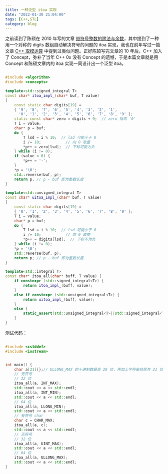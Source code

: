 ```yaml
---
title: 一种泛型 itoa 实现
date: "2022-01-30 21:04:00"
tags: [C++,STL]
category: blog
---
```


之前读到了陈硕在 2010 年写的文章 [带符号整数的除法与余数](https://blog.csdn.net/solstice/article/details/5139302)，其中提到了一种用一个对称的 digits 数组自动解决符号的问题的 itoa 实现，我也在前年写过一篇文章 [C++ 取模运算](https://mysteriouspreserve.com/blog/2020/09/20/Cpp-Modulus-Operation/) 中提到过类似问题。正好陈硕写完文章的 10 年后，C++ 加入了 Concept，弥补了当年 C++ 0x 没有 Concept 的遗憾，于是本篇文章就是用 Concept 和陈硕文章内的 itoa 实现一同设计出一个泛型 itoa。

<!-- more -->

```cpp

#include <algorithm>
#include <concepts>

template<std::signed_integral T>
const char* itoa_impl_(char* buf, T value)
{
    const static char digits[19] =
    { '9', '8', '7', '6', '5', '4', '3', '2', '1',
      '0', '1', '2', '3', '4', '5', '6', '7', '8', '9' };
    static const char* zero = digits + 9;  // zero 指向 '0'
    T i = value;
    char* p = buf;
    do {
        T lsd = i % 10;  // lsd 可能小于 0
        i /= 10;           // 向 0 取整
        *p++ = zero[lsd];  // 下标可能为负
    } while (i != 0);
    if (value < 0) {
        *p++ = '-';
    }
    *p = '\0';
    std::reverse(buf, p);
    return p; // p - buf 即为整数长度
}

template<std::unsigned_integral T>
const char* uitoa_impl_(char* buf, T value)
{
    const static char digits[19] =
    { '0', '1', '2', '3', '4', '5', '6', '7', '8', '9' };
    T i = value;
    char* p = buf;
    do {
        T lsd = i % 10;  // lsd 可能小于 0
        i /= 10;           // 向 0 取整
        *p++ = digits[lsd];  // 下标不为负
    } while (i != 0);
    *p = '\0';
    std::reverse(buf, p);
    return p; // p - buf 即为整数长度
}

template<std::integral T>
const char* itoa_all(char* buff, T value) {
    if constexpr (std::signed_integral<T>) {
        return itoa_impl_(buff, value);
    }
    else if constexpr (std::unsigned_integral<T>) {
        return uitoa_impl_(buff, value);
    }
    else {
        static_assert(std::unsigned_integral<T>||std::signed_integral<T>, "Wrong integral.");
    }
}

```

测试代码：

```cpp

#include <cstddef>
#include <iostream>


int main() {
    char a[21]{};// ULLONG_MAX 的十进制数最高 20 位，再加上字符串结尾共 21 位
    // 无符号
    // 32 位
    itoa_all(a, INT_MAX);
    std::cout << a << std::endl;
    itoa_all(a, INT_MIN);
    std::cout << a << std::endl;
    // 64 位
    itoa_all(a, LLONG_MIN);
    std::cout << a << std::endl;
    // 有符号 char
    char c = CHAR_MAX;
    itoa_all(a, c);
    std::cout << a << std::endl;
    // 无符号
    // 32 位
    itoa_all(a, UINT_MAX);
    std::cout << a << std::endl;
    // 64 位
    itoa_all(a, ULLONG_MAX);
    std::cout << a << std::endl;
}

```
